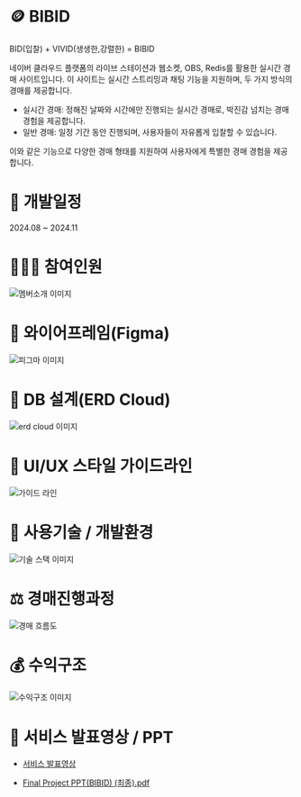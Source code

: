 # 🪙 BIBID

BID(입찰) + VIVID(생생한,강렬한) = BIBID

네이버 클라우드 플랫폼의 라이브 스테이션과 웹소켓, OBS, Redis를 활용한 실시간 경매 사이트입니다. 이 사이트는 실시간 스트리밍과 채팅 기능을 지원하며, 두 가지 방식의 경매를 제공합니다.

- 실시간 경매: 정해진 날짜와 시간에만 진행되는 실시간 경매로, 박진감 넘치는 경매 경험을 제공합니다.
- 일반 경매: 일정 기간 동안 진행되며, 사용자들이 자유롭게 입찰할 수 있습니다.

이와 같은 기능으로 다양한 경매 형태를 지원하여 사용자에게 특별한 경매 경험을 제공합니다.

# 📅 개발일정

2024.08 ~ 2024.11

# 🧑‍🤝‍🧑 참여인원

![멤버소개 이미지](https://github.com/user-attachments/assets/4875b102-7fcb-49ba-8026-32aeb3ee3fc9)

# 🚩 와이어프레임(Figma)

![피그마 이미지](https://github.com/user-attachments/assets/dc7a4f33-8885-437a-ab14-18660ca692c7)

# 💾 DB 설계(ERD Cloud)

![erd cloud 이미지](https://github.com/user-attachments/assets/f69c075c-2d01-4a43-aeb3-95179c92cb85)

# 🎨 UI/UX 스타일 가이드라인

![가이드 라인](https://github.com/user-attachments/assets/e2313ff3-0756-412c-88da-801f5679972b)

# 🦾 사용기술 / 개발환경

![기술 스택 이미지](https://github.com/user-attachments/assets/0138d37d-4959-4728-a1c7-74ffad683668)

# ⚖️ 경매진행과정

![경매 흐름도](https://github.com/user-attachments/assets/bd16d165-1a9e-4161-80b9-07a16427dcd3)

# 💰 수익구조

![수익구조 이미지](https://github.com/user-attachments/assets/85266592-f3b8-4ce2-bc73-ec01b0a46c1a)

# 🏁 서비스 발표영상 / PPT

- [서비스 발표영상](https://youtu.be/wx34GD--cko)

- [Final Project PPT(BIBID) (최종).pdf](https://github.com/user-attachments/files/17701371/Final.Project.PPT.BIBID.pdf)

